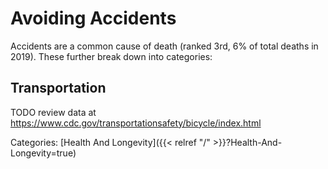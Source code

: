# Avoiding Accidents

Accidents are a common cause of death (ranked 3rd, 6% of total deaths in 2019).
These further break down into categories:

## Transportation

TODO review data at https://www.cdc.gov/transportationsafety/bicycle/index.html

Categories: [Health And Longevity]({{< relref "/" >}}?Health-And-Longevity=true)